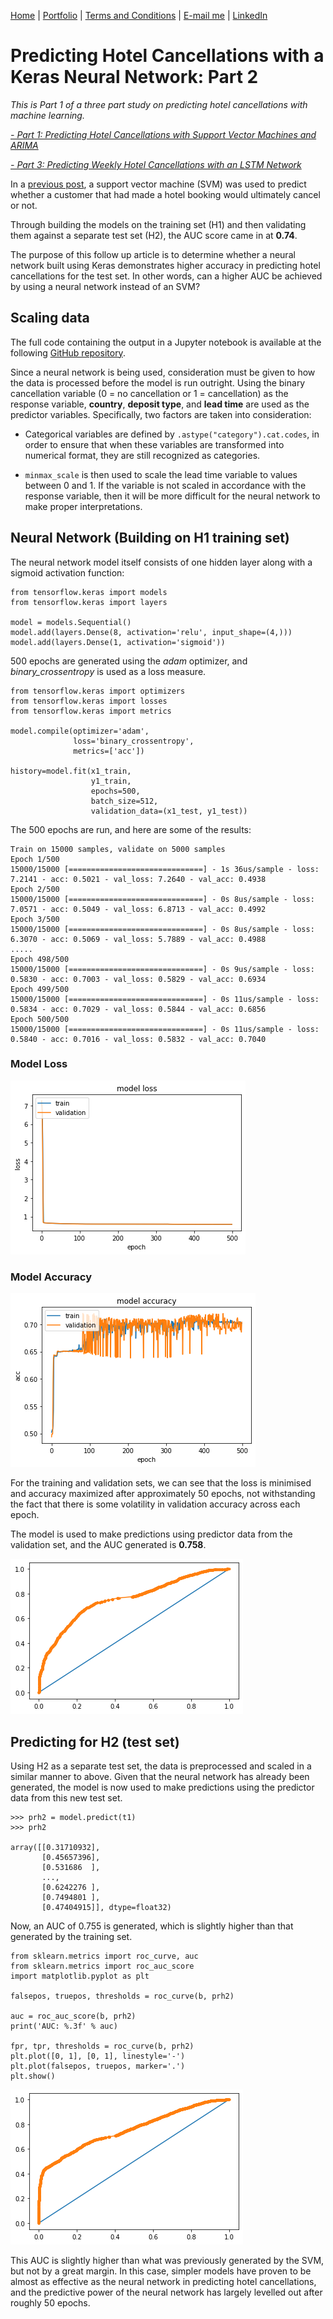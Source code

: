 [Home](https://mgcodesandstats.github.io/) |
[Portfolio](https://mgcodesandstats.github.io/portfolio/) |
[Terms and Conditions](https://mgcodesandstats.github.io/terms/) |
[E-mail me](mailto:contact@michaeljgrogan.com) |
[LinkedIn](https://www.linkedin.com/in/michaeljgrogan/)

# Predicting Hotel Cancellations with a Keras Neural Network: Part 2

*This is Part 1 of a three part study on predicting hotel cancellations with machine learning.*

*[- Part 1: Predicting Hotel Cancellations with Support Vector Machines and ARIMA](www.michael-grogan.com/hotel-cancellations)*

*[- Part 3: Predicting Weekly Hotel Cancellations with an LSTM Network](www.michael-grogan.com/hotel-cancellations-lstm)*

In a [previous post](https://www.michael-grogan.com/hotel-cancellations/), a support vector machine (SVM) was used to predict whether a customer that had made a hotel booking would ultimately cancel or not.

Through building the models on the training set (H1) and then validating them against a separate test set (H2), the AUC score came in at **0.74**.

The purpose of this follow up article is to determine whether a neural network built using Keras demonstrates higher accuracy in predicting hotel cancellations for the test set. In other words, can a higher AUC be achieved by using a neural network instead of an SVM?

## Scaling data

The full code containing the output in a Jupyter notebook is available at the following [GitHub repository](https://github.com/MGCodesandStats/hotel-cancellations-neuralnetwork).

Since a neural network is being used, consideration must be given to how the data is processed before the model is run outright. Using the binary cancellation variable (0 = no cancellation or 1 = cancellation) as the response variable, **country**, **deposit type**, and **lead time** are used as the predictor variables. Specifically, two factors are taken into consideration:

- Categorical variables are defined by ```.astype("category").cat.codes```, in order to ensure that when these variables are transformed into numerical format, they are still recognized as categories.

- ```minmax_scale``` is then used to scale the lead time variable to values between 0 and 1. If the variable is not scaled in accordance with the response variable, then it will be more difficult for the neural network to make proper interpretations.

## Neural Network (Building on H1 training set)

The neural network model itself consists of one hidden layer along with a sigmoid activation function:

```
from tensorflow.keras import models
from tensorflow.keras import layers

model = models.Sequential()
model.add(layers.Dense(8, activation='relu', input_shape=(4,)))
model.add(layers.Dense(1, activation='sigmoid'))
```

500 epochs are generated using the *adam* optimizer, and *binary_crossentropy* is used as a loss measure.

```
from tensorflow.keras import optimizers
from tensorflow.keras import losses
from tensorflow.keras import metrics

model.compile(optimizer='adam',
              loss='binary_crossentropy',
              metrics=['acc'])

history=model.fit(x1_train,
                  y1_train,
                  epochs=500,
                  batch_size=512,
                  validation_data=(x1_test, y1_test))
```

The 500 epochs are run, and here are some of the results:

```
Train on 15000 samples, validate on 5000 samples
Epoch 1/500
15000/15000 [==============================] - 1s 36us/sample - loss: 7.2141 - acc: 0.5021 - val_loss: 7.2640 - val_acc: 0.4938
Epoch 2/500
15000/15000 [==============================] - 0s 8us/sample - loss: 7.0571 - acc: 0.5049 - val_loss: 6.8713 - val_acc: 0.4992
Epoch 3/500
15000/15000 [==============================] - 0s 8us/sample - loss: 6.3070 - acc: 0.5069 - val_loss: 5.7889 - val_acc: 0.4988
.....
Epoch 498/500
15000/15000 [==============================] - 0s 9us/sample - loss: 0.5830 - acc: 0.7003 - val_loss: 0.5829 - val_acc: 0.6934
Epoch 499/500
15000/15000 [==============================] - 0s 11us/sample - loss: 0.5834 - acc: 0.7029 - val_loss: 0.5844 - val_acc: 0.6856
Epoch 500/500
15000/15000 [==============================] - 0s 11us/sample - loss: 0.5840 - acc: 0.7016 - val_loss: 0.5832 - val_acc: 0.7040
```

### Model Loss

![model-loss](model-loss.png)

### Model Accuracy

![model-accuracy](model-accuracy.png)

For the training and validation sets, we can see that the loss is minimised and accuracy maximized after approximately 50 epochs, not withstanding the fact that there is some volatility in validation accuracy across each epoch.

The model is used to make predictions using predictor data from the validation set, and the AUC generated is **0.758**.

![auc-1](auc-1.png)

## Predicting for H2 (test set)

Using H2 as a separate test set, the data is preprocessed and scaled in a similar manner to above. Given that the neural network has already been generated, the model is now used to make predictions using the predictor data from this new test set.

```
>>> prh2 = model.predict(t1)
>>> prh2

array([[0.31710932],
       [0.45657396],
       [0.531686  ],
       ...,
       [0.6242276 ],
       [0.7494801 ],
       [0.47404915]], dtype=float32)
```

Now, an AUC of 0.755 is generated, which is slightly higher than that generated by the training set.

```
from sklearn.metrics import roc_curve, auc
from sklearn.metrics import roc_auc_score
import matplotlib.pyplot as plt

falsepos, truepos, thresholds = roc_curve(b, prh2)

auc = roc_auc_score(b, prh2)
print('AUC: %.3f' % auc)

fpr, tpr, thresholds = roc_curve(b, prh2)
plt.plot([0, 1], [0, 1], linestyle='-')
plt.plot(falsepos, truepos, marker='.')
plt.show()
```

![auc-2](auc-2.png)

This AUC is slightly higher than what was previously generated by the SVM, but not by a great margin. In this case, simpler models have proven to be almost as effective as the neural network in predicting hotel cancellations, and the predictive power of the neural network has largely levelled out after roughly 50 epochs.
